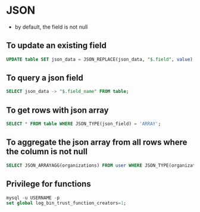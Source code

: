 # JSON

- by default, the field is not null

## To update an existing field

```sql
UPDATE table SET json_data = JSON_REPLACE(json_data, "$.field", value) WHERE...;
```

## To query a json field

```sql
SELECT json_data -> "$.field_name" FROM table;
```

## To get rows with json array

```sql
SELECT * FROM table WHERE JSON_TYPE(json_field) = 'ARRAY';
```

## To aggregate the json array from all rows where the column is not null

```sql
SELECT JSON_ARRAYAGG(organizations) FROM user WHERE JSON_TYPE(organizations) = 'ARRAY';
```
## Privilege for functions 

```sql
mysql -u USERNAME -p
set global log_bin_trust_function_creators=1;
```
